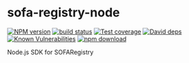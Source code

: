 # sofa-registry-node

[![NPM version][npm-image]][npm-url]
[![build status][travis-image]][travis-url]
[![Test coverage][codecov-image]][codecov-url]
[![David deps][david-image]][david-url]
[![Known Vulnerabilities][snyk-image]][snyk-url]
[![npm download][download-image]][download-url]

[npm-image]: https://img.shields.io/npm/v/sofa-registry-node.svg?style=flat-square
[npm-url]: https://npmjs.org/package/sofa-registry-node
[travis-image]: https://img.shields.io/travis/sofastack/sofa-registry-node.svg?style=flat-square
[travis-url]: https://travis-ci.org/sofastack/sofa-registry-node
[codecov-image]: https://codecov.io/github/sofastack/sofa-registry-node/coverage.svg?branch=master
[codecov-url]: https://codecov.io/github/sofastack/sofa-registry-node?branch=master
[david-image]: https://img.shields.io/david/sofastack/sofa-registry-node.svg?style=flat-square
[david-url]: https://david-dm.org/sofastack/sofa-registry-node
[snyk-image]: https://snyk.io/test/npm/sofa-registry-node/badge.svg?style=flat-square
[snyk-url]: https://snyk.io/test/npm/sofa-registry-node
[download-image]: https://img.shields.io/npm/dm/sofa-registry-node.svg?style=flat-square
[download-url]: https://npmjs.org/package/sofa-registry-node

Node.js SDK for SOFARegistry
